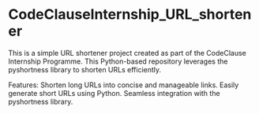 # CodeClauseInternship_URL_shortener
This is a simple URL shortener project created as part of the CodeClause Internship Programme. 
This Python-based repository leverages the pyshortness library to shorten URLs efficiently.

Features:
Shorten long URLs into concise and manageable links.
Easily generate short URLs using Python.
Seamless integration with the pyshortness library.
